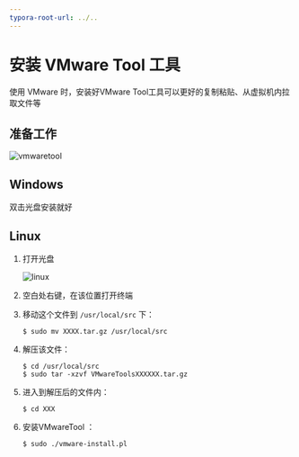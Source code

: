 ```yaml
---
typora-root-url: ../..
---
```


# 安装 VMware Tool 工具

使用 VMware 时，安装好VMware Tool工具可以更好的复制粘贴、从虚拟机内拉取文件等

## 准备工作

![vmwaretool](/images/os/tips/1/vmwaretool.png)

## Windows

双击光盘安装就好

## Linux

1. 打开光盘

   ![linux](/images/os/tips/1/linux.png)

2. 空白处右键，在该位置打开终端

3. 移动这个文件到 `/usr/local/src` 下：

   ```shell
   $ sudo mv XXXX.tar.gz /usr/local/src
   ```

4. 解压该文件：

   ```shell
   $ cd /usr/local/src
   $ sudo tar -xzvf VMwareToolsXXXXXX.tar.gz
   ```

5. 进入到解压后的文件内：

   ```shell
   $ cd XXX
   ```

6. 安装VMwareTool ：

   ```shell
   $ sudo ./vmware-install.pl
   ```